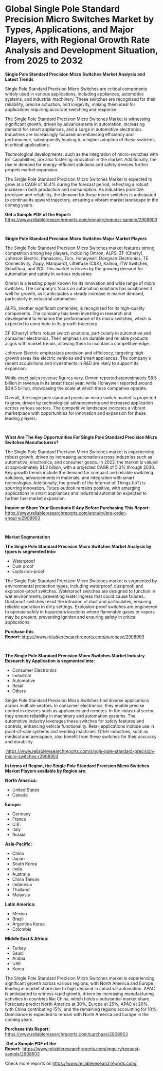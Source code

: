 <p><h1>Global Single Pole Standard Precision Micro Switches Market by Types, Applications, and Major Players, with Regional Growth Rate Analysis and Development Situation, from 2025 to 2032</h1></p><p><strong>Single Pole Standard Precision Micro Switches Market Analysis and Latest Trends</strong></p>
<p><p>Single Pole Standard Precision Micro Switches are critical components widely used in various applications, including appliances, automotive systems, and industrial machinery. These switches are recognized for their reliability, precise actuation, and longevity, making them ideal for applications requiring accurate switching and response. </p><p>The Single Pole Standard Precision Micro Switches Market is witnessing significant growth, driven by advancements in automation, increasing demand for smart appliances, and a surge in automotive electronics. Industries are increasingly focused on enhancing efficiency and performance, subsequently leading to a higher adoption of these switches in critical applications. </p><p>Technological developments, such as the integration of micro-switches with IoT capabilities, are also fostering innovation in the market. Additionally, the rise in demand for energy-efficient solutions and safety devices further propels market expansion. </p><p>The Single Pole Standard Precision Micro Switches Market is expected to grow at a CAGR of 14.4% during the forecast period, reflecting a robust increase in both production and consumption. As industries prioritize precision and reliability, the demand for these micro switches is anticipated to continue its upward trajectory, ensuring a vibrant market landscape in the coming years.</p></p>
<p><strong>Get a Sample PDF of the Report:&nbsp;</strong> <a href="https://www.reliableresearchreports.com/enquiry/request-sample/2908903?utm_campaign=2745&utm_medium=2&utm_source=Github&utm_content=ia&utm_term=12032025&utm_id=single-pole-standard-precision-micro-switches">https://www.reliableresearchreports.com/enquiry/request-sample/2908903</a></p>
<p>&nbsp;</p>
<p><strong>Single Pole Standard Precision Micro Switches Major Market Players</strong></p>
<p><p>The Single Pole Standard Precision Micro Switches market features strong competition among key players, including Omron, ALPS, ZF (Cherry), Johnson Electric, Panasonic, Torx, Honeywell, Dongnan Electronics, TE Connectivity, Zippy, Marquardt, Littelfuse (C&K), Kaihua, ITW Switches, Schaltbau, and SCI. This market is driven by the growing demand for automation and safety in various industries.</p><p>Omron is a leading player known for its innovation and wide range of micro switches. The company's focus on automation solutions has positioned it well for growth, as it anticipates a steady increase in market demand, particularly in industrial automation.</p><p>ALPS, another significant contender, is recognized for its high-quality components. The company has been investing in research and development to enhance the performance of its micro switches, which is expected to contribute to its growth trajectory.</p><p>ZF (Cherry) offers robust switch solutions, particularly in automotive and consumer electronics. Their emphasis on durable and reliable products aligns with market trends, allowing them to maintain a competitive edge.</p><p>Johnson Electric emphasizes precision and efficiency, targeting high-growth areas like electric vehicles and smart appliances. The company's recent acquisitions and investments in R&D are likely to support its expansion.</p><p>While exact sales revenue figures vary, Omron reported approximately $8.5 billion in revenue in its latest fiscal year, while Honeywell reported around $34.5 billion, showcasing the scale at which these companies operate.</p><p>Overall, the single pole standard precision micro switch market is projected to grow, driven by technological advancements and increased application across various sectors. The competitive landscape indicates a vibrant marketplace with opportunities for innovation and expansion for these leading players.</p></p>
<p>&nbsp;</p>
<p><strong>What Are The Key Opportunities For Single Pole Standard Precision Micro Switches Manufacturers?</strong></p>
<p><p>The Single Pole Standard Precision Micro Switches market is experiencing robust growth, driven by increasing automation across industries such as automotive, electronics, and consumer goods. In 2023, the market is valued at approximately $1.2 billion, with a projected CAGR of 5.3% through 2030. Key growth trends include the demand for compact and reliable switching solutions, advancements in materials, and integration with smart technologies. Additionally, the growth of the Internet of Things (IoT) is spurring innovation. Future outlook remains positive, with emerging applications in smart appliances and industrial automation expected to further fuel market expansion.</p></p>
<p><strong>Inquire or Share Your Questions If Any Before Purchasing This Report:</strong> <a href="https://www.reliableresearchreports.com/enquiry/pre-order-enquiry/2908903?utm_campaign=2745&utm_medium=2&utm_source=Github&utm_content=ia&utm_term=12032025&utm_id=single-pole-standard-precision-micro-switches">https://www.reliableresearchreports.com/enquiry/pre-order-enquiry/2908903</a></p>
<p>&nbsp;</p>
<p><strong>Market Segmentation</strong></p>
<p><strong>The Single Pole Standard Precision Micro Switches Market Analysis by types is segmented into:</strong></p>
<p><ul><li>Waterproof</li><li>Dust proof</li><li>Explosion-proof</li></ul></p>
<p><p>The Single Pole Standard Precision Micro Switches market is segmented by environmental protection types, including waterproof, dustproof, and explosion-proof switches. Waterproof switches are designed to function in wet environments, preventing water ingress that could cause failures. Dustproof switches resist the intrusion of dust and particulates, ensuring reliable operation in dirty settings. Explosion-proof switches are engineered to operate safely in hazardous locations where flammable gases or vapors may be present, preventing ignition and ensuring safety in critical applications.</p></p>
<p><strong>Purchase this Report:&nbsp;</strong><a href="https://www.reliableresearchreports.com/purchase/2908903?utm_campaign=2745&utm_medium=2&utm_source=Github&utm_content=ia&utm_term=12032025&utm_id=single-pole-standard-precision-micro-switches">https://www.reliableresearchreports.com/purchase/2908903</a></p>
<p>&nbsp;</p>
<p><strong>The Single Pole Standard Precision Micro Switches Market Industry Research by Application is segmented into:</strong></p>
<p><ul><li>Consumer Electronics</li><li>Industrial</li><li>Automotive</li><li>Retail</li><li>Others</li></ul></p>
<p><p>Single Pole Standard Precision Micro Switches find diverse applications across multiple sectors. In consumer electronics, they enable precise control in devices such as appliances and remotes. In the industrial sector, they ensure reliability in machinery and automation systems. The automotive industry leverages these switches for safety features and controls, enhancing vehicle functionality. Retail applications include use in point-of-sale systems and vending machines. Other industries, such as medical and aerospace, also benefit from these switches for their accuracy and durability.</p></p>
<p><a href="https://www.reliableresearchreports.com/single-pole-standard-precision-micro-switches-r2908903?utm_campaign=2745&utm_medium=2&utm_source=Github&utm_content=ia&utm_term=12032025&utm_id=single-pole-standard-precision-micro-switches">&nbsp;https://www.reliableresearchreports.com/single-pole-standard-precision-micro-switches-r2908903</a></p>
<p><strong>In terms of Region, the Single Pole Standard Precision Micro Switches Market Players available by Region are:</strong></p>
<p>
    <p> <strong> North America: </strong>
        <ul>
            <li>United States</li>
            <li>Canada</li>
        </ul>
        </p> 
    <p> <strong> Europe: </strong>
        <ul>
            <li>Germany</li>
            <li>France</li>
            <li>U.K.</li>
            <li>Italy</li>
            <li>Russia</li>
        </ul>
        </p> 
    <p> <strong> Asia-Pacific: </strong>
        <ul>
            <li>China</li>
            <li>Japan</li>
            <li>South Korea</li>
            <li>India</li>
            <li>Australia</li>
            <li>China Taiwan</li>
            <li>Indonesia</li>
            <li>Thailand</li>
            <li>Malaysia</li>
        </ul>
        </p> 
    <p> <strong> Latin America: </strong>
        <ul>
            <li>Mexico</li>
            <li>Brazil</li>
            <li>Argentina Korea</li>
            <li>Colombia</li>
        </ul>
        </p> 
    <p> <strong> Middle East & Africa: </strong>
        <ul>
            <li>Turkey</li>
            <li>Saudi</li>
            <li>Arabia</li>
            <li>UAE</li>
            <li>Korea</li>
        </ul>
    </p>
    </p>
<p><p>The Single Pole Standard Precision Micro Switches market is experiencing significant growth across various regions, with North America and Europe leading in market share due to high demand in industrial automation. APAC is anticipated to witness rapid growth, driven by increasing manufacturing activities in countries like China, which holds a substantial market share. Forecasts predict North America at 30%, Europe at 25%, APAC at 20%, with China contributing 15%, and the remaining regions accounting for 10%. Dominance is expected to remain with North America and Europe in the coming years.</p></p>
<p><strong>Purchase this Report: </strong><a href="https://www.reliableresearchreports.com/purchase/2908903?utm_campaign=2745&utm_medium=2&utm_source=Github&utm_content=ia&utm_term=12032025&utm_id=single-pole-standard-precision-micro-switches">https://www.reliableresearchreports.com/purchase/2908903</a></p>
<p>&nbsp;<strong>Get a Sample PDF of the Report:&nbsp;&nbsp;</strong><a href="https://www.reliableresearchreports.com/enquiry/request-sample/2908903?utm_campaign=2745&utm_medium=2&utm_source=Github&utm_content=ia&utm_term=12032025&utm_id=single-pole-standard-precision-micro-switches">https://www.reliableresearchreports.com/enquiry/request-sample/2908903</a></p>
<p><strong></strong></p>
<p>Check more reports on <a href="https://www.reliableresearchreports.com/?utm_campaign=2745&utm_medium=2&utm_source=Github&utm_content=ia&utm_term=12032025&utm_id=single-pole-standard-precision-micro-switches">https://www.reliableresearchreports.com/</a></p>